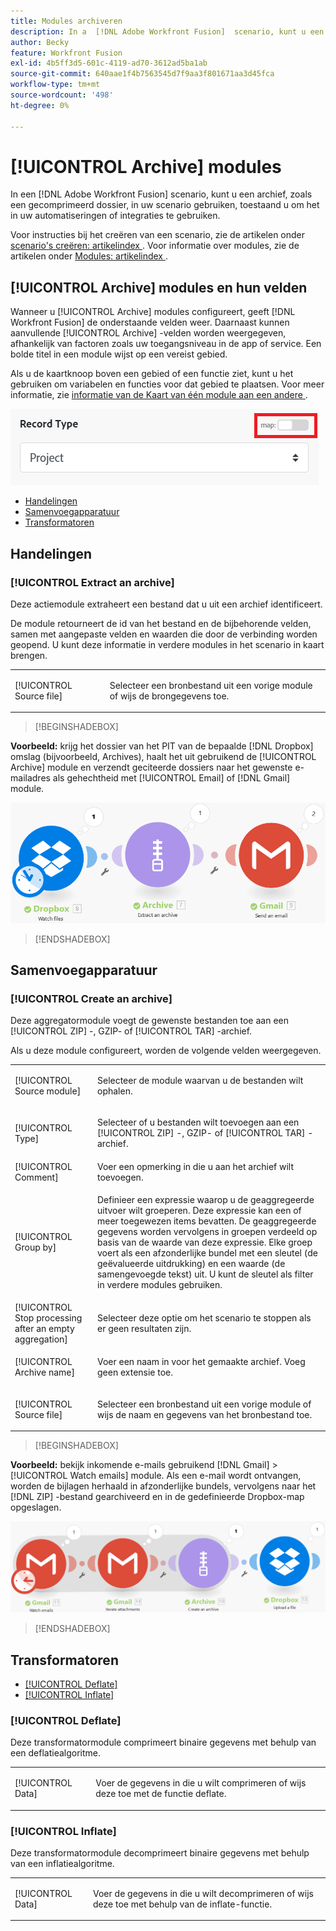 ```yaml
---
title: Modules archiveren
description: In a  [!DNL Adobe Workfront Fusion]  scenario, kunt u een archief, zoals een gecomprimeerd dossier, met veelvoudige derdetoepassingen en de diensten verbinden. U kunt bijvoorbeeld een scenario configureren dat
author: Becky
feature: Workfront Fusion
exl-id: 4b5ff3d5-601c-4119-ad70-3612ad5ba1ab
source-git-commit: 640aae1f4b7563545d7f9aa3f801671aa3d45fca
workflow-type: tm+mt
source-wordcount: '498'
ht-degree: 0%

---
```


# [!UICONTROL Archive] modules

In een [!DNL Adobe Workfront Fusion] scenario, kunt u een archief, zoals een gecomprimeerd dossier, in uw scenario gebruiken, toestaand u om het in uw automatiseringen of integraties te gebruiken.

Voor instructies bij het creëren van een scenario, zie de artikelen onder [ scenario&#39;s creëren: artikelindex ](/help/workfront-fusion/create-scenarios/create-scenarios-toc.md). Voor informatie over modules, zie de artikelen onder [ Modules: artikelindex ](/help/workfront-fusion/references/modules/modules-toc.md).

## [!UICONTROL Archive] modules en hun velden

Wanneer u [!UICONTROL Archive] modules configureert, geeft [!DNL Workfront Fusion] de onderstaande velden weer. Daarnaast kunnen aanvullende [!UICONTROL Archive] -velden worden weergegeven, afhankelijk van factoren zoals uw toegangsniveau in de app of service. Een bolde titel in een module wijst op een vereist gebied.

Als u de kaartknoop boven een gebied of een functie ziet, kunt u het gebruiken om variabelen en functies voor dat gebied te plaatsen. Voor meer informatie, zie [ informatie van de Kaart van één module aan een andere ](/help/workfront-fusion/create-scenarios/map-data/map-data-from-one-to-another.md).

![ Kaart knevel ](/help/workfront-fusion/references/apps-and-modules/assets/map-toggle-350x74.png)

* [Handelingen](#actions)
* [Samenvoegapparatuur](#aggregators)
* [Transformatoren](#transformers)

## Handelingen

### [!UICONTROL Extract an archive]

Deze actiemodule extraheert een bestand dat u uit een archief identificeert.

De module retourneert de id van het bestand en de bijbehorende velden, samen met aangepaste velden en waarden die door de verbinding worden geopend. U kunt deze informatie in verdere modules in het scenario in kaart brengen.

<table style="table-layout:auto">
 <col> 
 <col> 
 <tbody> 
  <tr> 
   <td>[!UICONTROL Source file]</td> 
   <td> <p>  <p>Selecteer een bronbestand uit een vorige module of wijs de brongegevens toe.</p></p>  </td> 
  </tr> 
 </tbody> 
</table>

>[!BEGINSHADEBOX]

**Voorbeeld:** krijg het dossier van het PIT van de bepaalde [!DNL Dropbox] omslag (bijvoorbeeld, Archives), haalt het uit gebruikend de [!UICONTROL Archive] module en verzendt geciteerde dossiers naar het gewenste e-mailadres als gehechtheid met [!UICONTROL Email] of [!DNL Gmail] module.

![ Voorbeeld Dropbox ](/help/workfront-fusion/references/apps-and-modules/assets/example-dropbox-350x134.png)

>[!ENDSHADEBOX]

## Samenvoegapparatuur

### [!UICONTROL Create an archive]

Deze aggregatormodule voegt de gewenste bestanden toe aan een [!UICONTROL ZIP] -, GZIP- of [!UICONTROL TAR] -archief.

Als u deze module configureert, worden de volgende velden weergegeven.

<table style="table-layout:auto"> 
 <col> 
 <col> 
 <tbody> 
  <tr> 
   <td>[!UICONTROL Source module]</td> 
   <td> <p> Selecteer de module waarvan u de bestanden wilt ophalen.</p> </td> 
  </tr> 
  <tr> 
   <td>[!UICONTROL Type] </td> 
   <td> <p>Selecteer of u bestanden wilt toevoegen aan een [!UICONTROL ZIP] -, GZIP- of [!UICONTROL TAR] -archief.</p> </td> 
  </tr> 
  <tr> 
   <td>[!UICONTROL Comment]</td> 
   <td>Voer een opmerking in die u aan het archief wilt toevoegen.</td> 
  </tr> 
  <tr> 
   <td>[!UICONTROL Group by]</td> 
   <td> <p>Definieer een expressie waarop u de geaggregeerde uitvoer wilt groeperen. Deze expressie kan een of meer toegewezen items bevatten. De geaggregeerde gegevens worden vervolgens in groepen verdeeld op basis van de waarde van deze expressie. Elke groep voert als een afzonderlijke bundel met een sleutel (de geëvalueerde uitdrukking) en een waarde (de samengevoegde tekst) uit. U kunt de sleutel als filter in verdere modules gebruiken.</p> </td> 
  </tr> 
  <tr> 
   <td>[!UICONTROL Stop processing after an empty aggregation]</td> 
   <td>Selecteer deze optie om het scenario te stoppen als er geen resultaten zijn.</td> 
  </tr> 
  <tr> 
   <td>[!UICONTROL Archive name]</td> 
   <td> <p> Voer een naam in voor het gemaakte archief. Voeg geen extensie toe.</p> </td> 
  </tr> 
  <tr> 
   <td>[!UICONTROL Source file]</td> 
   <td> <p>Selecteer een bronbestand uit een vorige module of wijs de naam en gegevens van het bronbestand toe.</p> </td> 
  </tr> 
 </tbody> 
</table>

>[!BEGINSHADEBOX]

**Voorbeeld:** bekijk inkomende e-mails gebruikend [!DNL Gmail] > [!UICONTROL Watch emails] module. Als een e-mail wordt ontvangen, worden de bijlagen herhaald in afzonderlijke bundels, vervolgens naar het [!DNL ZIP] -bestand gearchiveerd en in de gedefinieerde Dropbox-map opgeslagen.

![ Gmail van het Voorbeeld ](/help/workfront-fusion/references/apps-and-modules/assets/example-gmail-350x102.png)

>[!ENDSHADEBOX]

## Transformatoren

* [[!UICONTROL Deflate]](#deflate)
* [[!UICONTROL Inflate]](#inflate)

### [!UICONTROL Deflate]

Deze transformatormodule comprimeert binaire gegevens met behulp van een deflatiealgoritme.

<table style="table-layout:auto">
 <col> 
 <col> 
 <tbody> 
  <tr> 
   <td>[!UICONTROL Data] </td> 
   <td> <p>Voer de gegevens in die u wilt comprimeren of wijs deze toe met de functie deflate.</p> </td> 
  </tr> 
 </tbody> 
</table>

### [!UICONTROL Inflate]

Deze transformatormodule decomprimeert binaire gegevens met behulp van een inflatiealgoritme.

<table style="table-layout:auto">
 <col> 
 <col> 
 <tbody> 
  <tr> 
   <td>[!UICONTROL Data] </td> 
   <td> <p>Voer de gegevens in die u wilt decomprimeren of wijs deze toe met behulp van de inflate-functie.</p> </td> 
  </tr> 
 </tbody> 
</table>
